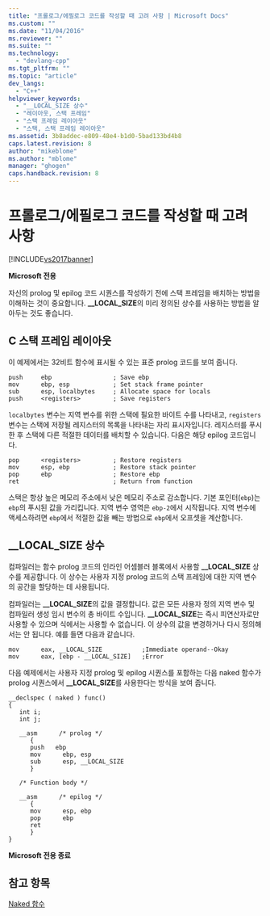 ```yaml
---
title: "프롤로그/에필로그 코드를 작성할 때 고려 사항 | Microsoft Docs"
ms.custom: ""
ms.date: "11/04/2016"
ms.reviewer: ""
ms.suite: ""
ms.technology: 
  - "devlang-cpp"
ms.tgt_pltfrm: ""
ms.topic: "article"
dev_langs: 
  - "C++"
helpviewer_keywords: 
  - "__LOCAL_SIZE 상수"
  - "레이아웃, 스택 프레임"
  - "스택 프레임 레이아웃"
  - "스택, 스택 프레임 레이아웃"
ms.assetid: 3b8addec-e809-48e4-b1d0-5bad133bd4b8
caps.latest.revision: 8
author: "mikeblome"
ms.author: "mblome"
manager: "ghogen"
caps.handback.revision: 8
---
```

# 프롤로그/에필로그 코드를 작성할 때 고려 사항
[!INCLUDE[vs2017banner](../assembler/inline/includes/vs2017banner.md)]

**Microsoft 전용**  
  
 자신의 prolog 및 epilog 코드 시퀀스를 작성하기 전에 스택 프레임을 배치하는 방법을 이해하는 것이 중요합니다.  **\_\_LOCAL\_SIZE**의 미리 정의된 상수를 사용하는 방법을 알아두는 것도 좋습니다.  
  
##  <a name="_clang_c_stack_frame_layout"></a> C 스택 프레임 레이아웃  
 이 예제에서는 32비트 함수에 표시될 수 있는 표준 prolog 코드를 보여 줍니다.  
  
```  
push     ebp                 ; Save ebp  
mov      ebp, esp            ; Set stack frame pointer  
sub      esp, localbytes     ; Allocate space for locals  
push     <registers>         ; Save registers  
```  
  
 `localbytes` 변수는 지역 변수를 위한 스택에 필요한 바이트 수를 나타내고, `registers` 변수는 스택에 저장될 레지스터의 목록을 나타내는 자리 표시자입니다.  레지스터를 푸시한 후 스택에 다른 적절한 데이터를 배치할 수 있습니다.  다음은 해당 epilog 코드입니다.  
  
```  
pop      <registers>         ; Restore registers  
mov      esp, ebp            ; Restore stack pointer  
pop      ebp                 ; Restore ebp  
ret                          ; Return from function  
```  
  
 스택은 항상 높은 메모리 주소에서 낮은 메모리 주소로 감소합니다.  기본 포인터\(`ebp`\)는 `ebp`의 푸시된 값을 가리킵니다.  지역 변수 영역은 `ebp-2`에서 시작됩니다.  지역 변수에 액세스하려면 `ebp`에서 적절한 값을 빼는 방법으로 `ebp`에서 오프셋을 계산합니다.  
  
##  <a name="_clang_the___local_size_constant"></a> \_\_LOCAL\_SIZE 상수  
 컴파일러는 함수 prolog 코드의 인라인 어셈블러 블록에서 사용할 **\_\_LOCAL\_SIZE** 상수를 제공합니다.  이 상수는 사용자 지정 prolog 코드의 스택 프레임에 대한 지역 변수의 공간을 할당하는 데 사용됩니다.  
  
 컴파일러는 **\_\_LOCAL\_SIZE**의 값을 결정합니다.  값은 모든 사용자 정의 지역 변수 및 컴파일러 생성 임시 변수의 총 바이트 수입니다.  **\_\_LOCAL\_SIZE**는 즉시 피연산자로만 사용할 수 있으며 식에서는 사용할 수 없습니다.  이 상수의 값을 변경하거나 다시 정의해서는 안 됩니다.  예를 들면 다음과 같습니다.  
  
```  
mov      eax, __LOCAL_SIZE           ;Immediate operand--Okay  
mov      eax, [ebp - __LOCAL_SIZE]   ;Error  
```  
  
 다음 예제에서는 사용자 지정 prolog 및 epilog 시퀀스를 포함하는 다음 naked 함수가 prolog 시퀀스에서 **\_\_LOCAL\_SIZE**를 사용한다는 방식을 보여 줍니다.  
  
```  
__declspec ( naked ) func()  
{  
   int i;  
   int j;  
  
   __asm      /* prolog */  
      {  
      push   ebp  
      mov      ebp, esp  
      sub      esp, __LOCAL_SIZE  
      }  
  
   /* Function body */  
  
   __asm      /* epilog */  
      {  
      mov      esp, ebp  
      pop      ebp  
      ret  
      }  
}     
```  
  
 **Microsoft 전용 종료**  
  
## 참고 항목  
 [Naked 함수](../c-language/naked-functions.md)